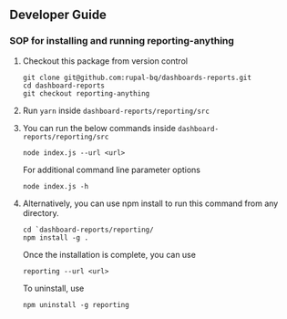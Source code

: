 ## Developer Guide



### SOP for installing and running reporting-anything

1. Checkout this package from version control
    ```
    git clone git@github.com:rupal-bq/dashboards-reports.git
    cd dashboard-reports
    git checkout reporting-anything
    ```
2. Run `yarn` inside `dashboard-reports/reporting/src`
3. You can run the below commands inside `dashboard-reports/reporting/src`
    ```
    node index.js --url <url>
    ```
    For additional command line parameter options
    ```
    node index.js -h
    ```
4. Alternatively, you can use npm install to run this command from any directory.
    ```
    cd `dashboard-reports/reporting/
    npm install -g .
    ```
    Once the installation is complete, you can use
    ```
    reporting --url <url> 
    ```

    To uninstall, use  
    ```
    npm uninstall -g reporting
    ```
    